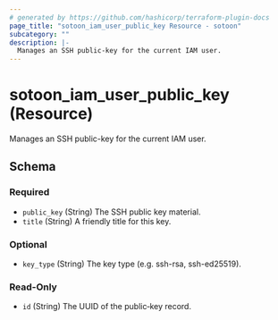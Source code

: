 ```yaml
---
# generated by https://github.com/hashicorp/terraform-plugin-docs
page_title: "sotoon_iam_user_public_key Resource - sotoon"
subcategory: ""
description: |-
  Manages an SSH public-key for the current IAM user.
---
```


# sotoon_iam_user_public_key (Resource)

Manages an SSH public-key for the current IAM user.



<!-- schema generated by tfplugindocs -->
## Schema

### Required

- `public_key` (String) The SSH public key material.
- `title` (String) A friendly title for this key.

### Optional

- `key_type` (String) The key type (e.g. ssh-rsa, ssh-ed25519).

### Read-Only

- `id` (String) The UUID of the public‐key record.
